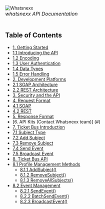 <br/>![Whatsnexx](http://whatsnexx.com/wp-content/themes/whatsnexx/img/logo.png)<br/>
<font size="3"><i>whatsnexx API Documentation</i></font></div>
<br/><br/>
## <a name="contents"></a>Table of Contents
* [1. Getting Started](https://github.com/whatsnexx/Whatsnexx/wiki/1.-Getting-Started)
 * [1.1 Introducing the API](https://github.com/whatsnexx/Whatsnexx/wiki/1.-Getting-Started#wiki-1.1)
 * [1.2 Encoding](https://github.com/whatsnexx/Whatsnexx/wiki/1.-Getting-Started#wiki-1.2)
 * [1.3 User Authentication](https://github.com/whatsnexx/Whatsnexx/wiki/1.-Getting-Started#wiki-user-1.3)
 * [1.4 Data Types](https://github.com/whatsnexx/Whatsnexx/wiki/1.-Getting-Started#wiki-1.4)
 * [1.5 Error Handling](https://github.com/whatsnexx/Whatsnexx/wiki/1.-Getting-Started#wiki-1.5)
* [2. Development Platforms](https://github.com/whatsnexx/Whatsnexx/wiki/2.-Development-Platforms)
 * [2.1 SOAP Architecture](https://github.com/whatsnexx/Whatsnexx/wiki/2.-Development-Platforms#wiki-2.1)
 * [2.2 REST Architecture](https://github.com/whatsnexx/Whatsnexx/wiki/2.-Development-Platforms#wiki-2.2)
* [3. Security and the API](https://github.com/whatsnexx/Whatsnexx/wiki/3.-Security-and-the-API)
* [4. Request Format](https://github.com/whatsnexx/Whatsnexx/wiki/4.-Request-Format)
 * [4.1 SOAP](https://github.com/whatsnexx/Whatsnexx/wiki/4.-Request-Format#wiki-4.1)
 * [4.2 REST](https://github.com/whatsnexx/Whatsnexx/wiki/4.-Request-Format#wiki-4.2)
* [5. Response Format](https://github.com/whatsnexx/Whatsnexx/wiki/5.-Response-Format)
* [6. API Kits (Contact Whatsnexx team)] (#)
* [7. Ticket Bus Introduction](https://github.com/whatsnexx/Whatsnexx/wiki/7.-Ticket-Bus-Introduction)
 * [7.1 Subject Type](https://github.com/whatsnexx/Whatsnexx/wiki/7.-Ticket-Bus-Introduction#wiki-7.1)
 * [7.2 Add Subject](https://github.com/whatsnexx/Whatsnexx/wiki/7.-Ticket-Bus-Introduction#wiki-7.2)
 * [7.3 Remove Subject](https://github.com/whatsnexx/Whatsnexx/wiki/7.-Ticket-Bus-Introduction#wiki-7.3)
 * [7.4 Send Event](https://github.com/whatsnexx/Whatsnexx/wiki/7.-Ticket-Bus-Introduction#wiki-7.4)
 * [7.5 Broadcast Event](https://github.com/whatsnexx/Whatsnexx/wiki/7.-Ticket-Bus-Introduction#wiki-7.5)
* [8. Ticket Bus API](https://github.com/whatsnexx/Whatsnexx/wiki/8.-Ticket-Bus-API)
 * [8.1 Profile Management Methods](https://github.com/whatsnexx/Whatsnexx/wiki/8.-Ticket-Bus-API#wiki-8.1)
     * [8.1.1 AddSubject()](https://github.com/whatsnexx/Whatsnexx/wiki/8.-Ticket-Bus-API#wiki-8.1.1)
     * [8.1.2 RemoveSubject()](https://github.com/whatsnexx/Whatsnexx/wiki/8.-Ticket-Bus-API#wiki-8.1.2)
     * [8.1.3 RemoveAllSubjects()](https://github.com/whatsnexx/Whatsnexx/wiki/8.-Ticket-Bus-API#wiki-8.1.3)
 * [8.2 Event Management](https://github.com/whatsnexx/Whatsnexx/wiki/8.-Ticket-Bus-API#wiki-8.2)
     * [8.2.1 SendEvent()](https://github.com/whatsnexx/Whatsnexx/wiki/8.-Ticket-Bus-API#wiki-8.2.1)
     * [8.2.2 BatchSendEvent()](https://github.com/whatsnexx/Whatsnexx/wiki/8.-Ticket-Bus-API#wiki-8.2.2)
     * [8.2.3 BroadcastEvent()](https://github.com/whatsnexx/Whatsnexx/wiki/8.-Ticket-Bus-API#wiki-8.2.3)
